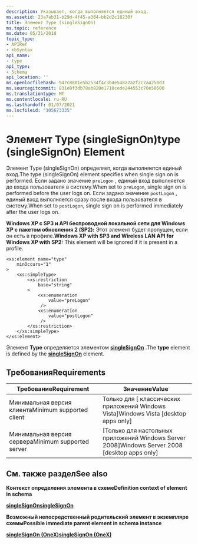 ```yaml
---
description: Указывает, когда выполняется единый вход.
ms.assetid: 23a7ab31-b29d-4f45-a384-bb2d2c18230f
title: Элемент Type (singleSignOn)
ms.topic: reference
ms.date: 05/31/2018
topic_type:
- APIRef
- kbSyntax
api_name:
- type
api_type:
- Schema
api_location: ''
ms.openlocfilehash: 947c8801e5b2534f4c3b4e548a2a2f2c7a4250d3
ms.sourcegitcommit: 831e8f3db78ab820e1710cede244553c70e50500
ms.translationtype: MT
ms.contentlocale: ru-RU
ms.lasthandoff: 01/07/2021
ms.locfileid: "105673335"
---
```

# <a name="type-singlesignon-element"></a><span data-ttu-id="4ddf9-103">Элемент Type (singleSignOn)</span><span class="sxs-lookup"><span data-stu-id="4ddf9-103">type (singleSignOn) Element</span></span>

<span data-ttu-id="4ddf9-104">Элемент Type (singleSignOn) определяет, когда выполняется единый вход.</span><span class="sxs-lookup"><span data-stu-id="4ddf9-104">The type (singleSignOn) element specifies when single sign on is performed.</span></span> <span data-ttu-id="4ddf9-105">Если задано значение `preLogon` , единый вход выполняется до входа пользователя в систему.</span><span class="sxs-lookup"><span data-stu-id="4ddf9-105">When set to `preLogon`, single sign on is performed before the user logs on.</span></span> <span data-ttu-id="4ddf9-106">Если задано значение `postLogon` , единый вход выполняется сразу после входа пользователя в систему.</span><span class="sxs-lookup"><span data-stu-id="4ddf9-106">When set to `postLogon`, single sign on is performed immediately after the user logs on.</span></span>

<span data-ttu-id="4ddf9-107">**Windows XP с SP3 и API беспроводной локальной сети для Windows XP с пакетом обновления 2 (SP2):** Этот элемент будет пропущен, если он есть в профиле.</span><span class="sxs-lookup"><span data-stu-id="4ddf9-107">**Windows XP with SP3 and Wireless LAN API for Windows XP with SP2:** This element will be ignored if it is present in a profile.</span></span>

``` syntax
<xs:element name="type"
    minOccurs="1"
>
    <xs:simpleType>
        <xs:restriction
            base="string"
        >
            <xs:enumeration
                value="preLogon"
             />
            <xs:enumeration
                value="postLogon"
             />
        </xs:restriction>
    </xs:simpleType>
</xs:element>
```

<span data-ttu-id="4ddf9-108">Элемент **Type** определяется элементом [**singleSignOn**](onexschema-singlesignon-onex-element.md) .</span><span class="sxs-lookup"><span data-stu-id="4ddf9-108">The **type** element is defined by the [**singleSignOn**](onexschema-singlesignon-onex-element.md) element.</span></span>

## <a name="requirements"></a><span data-ttu-id="4ddf9-109">Требования</span><span class="sxs-lookup"><span data-stu-id="4ddf9-109">Requirements</span></span>



| <span data-ttu-id="4ddf9-110">Требование</span><span class="sxs-lookup"><span data-stu-id="4ddf9-110">Requirement</span></span> | <span data-ttu-id="4ddf9-111">Значение</span><span class="sxs-lookup"><span data-stu-id="4ddf9-111">Value</span></span> |
|-------------------------------------|------------------------------------------------------|
| <span data-ttu-id="4ddf9-112">Минимальная версия клиента</span><span class="sxs-lookup"><span data-stu-id="4ddf9-112">Minimum supported client</span></span><br/> | <span data-ttu-id="4ddf9-113">Только для \[ классических приложений Windows Vista\]</span><span class="sxs-lookup"><span data-stu-id="4ddf9-113">Windows Vista \[desktop apps only\]</span></span><br/>       |
| <span data-ttu-id="4ddf9-114">Минимальная версия сервера</span><span class="sxs-lookup"><span data-stu-id="4ddf9-114">Minimum supported server</span></span><br/> | <span data-ttu-id="4ddf9-115">\[Только для настольных приложений Windows Server 2008\]</span><span class="sxs-lookup"><span data-stu-id="4ddf9-115">Windows Server 2008 \[desktop apps only\]</span></span><br/> |



## <a name="see-also"></a><span data-ttu-id="4ddf9-116">См. также раздел</span><span class="sxs-lookup"><span data-stu-id="4ddf9-116">See also</span></span>

<dl> <dt>

<span data-ttu-id="4ddf9-117">**Контекст определения элемента в схеме**</span><span class="sxs-lookup"><span data-stu-id="4ddf9-117">**Definition context of element in schema**</span></span>
</dt> <dt>

[<span data-ttu-id="4ddf9-118">**singleSignOn**</span><span class="sxs-lookup"><span data-stu-id="4ddf9-118">**singleSignOn**</span></span>](onexschema-singlesignon-onex-element.md)
</dt> <dt>

<span data-ttu-id="4ddf9-119">**Возможный непосредственный родительский элемент в экземпляре схемы**</span><span class="sxs-lookup"><span data-stu-id="4ddf9-119">**Possible immediate parent element in schema instance**</span></span>
</dt> <dt>

[<span data-ttu-id="4ddf9-120">**singleSignOn (OneX)**</span><span class="sxs-lookup"><span data-stu-id="4ddf9-120">**singleSignOn (OneX)**</span></span>](onexschema-singlesignon-onex-element.md)
</dt> </dl>

 

 




